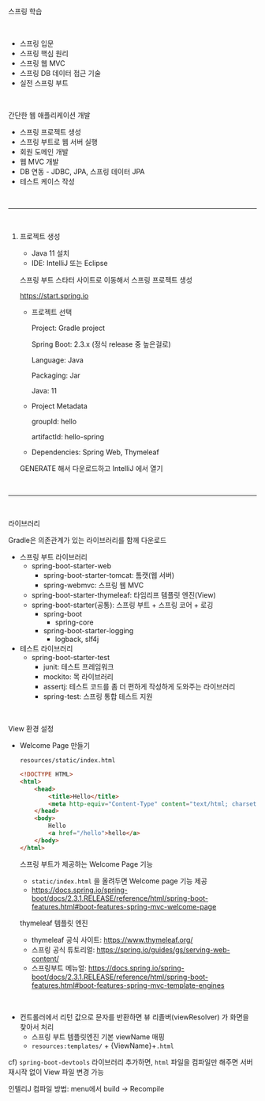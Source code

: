 <br />

스프링 학습

<br />

* 스프링 입문
* 스프링 핵심 원리
* 스프링 웹 MVC
* 스프링 DB 데이터 접근 기술
* 실전 스프링 부트

<br />

간단한 웹 애플리케이션 개발

* 스프링 프로젝트 생성
* 스프링 부트로 웹 서버 실행
* 회원 도메인 개발
* 웹 MVC 개발
* DB 연동 - JDBC, JPA, 스프링 데이터 JPA
* 테스트 케이스 작성

<br />

---

<br />

1. 프로젝트 생성

   * Java 11 설치
   * IDE: IntelliJ 또는 Eclipse

   스프링 부트 스타터 사이트로 이동해서 스프링 프로젝트 생성

   https://start.spring.io

   * 프로젝트 선택

     Project: Gradle project

     Spring Boot: 2.3.x (정식 release 중 높은걸로)

     Language: Java

     Packaging: Jar

     Java: 11

   * Project Metadata

     groupId: hello

     artifactId: hello-spring

   * Dependencies: Spring Web, Thymeleaf

   GENERATE 해서 다운로드하고 IntelliJ 에서 열기

<br />

---

<br />

라이브러리

Gradle은 의존관계가 있는 라이브러리를 함께 다운로드

* 스프링 부트 라이브러리
  * spring-boot-starter-web
    * spring-boot-starter-tomcat: 톰캣(웹 서버)
    * spring-webmvc: 스프링 웹 MVC
  * spring-boot-starter-thymeleaf: 타임리프 템플릿 엔진(View)
  * spring-boot-starter(공통): 스프링 부트 + 스프링 코어 + 로깅
    * spring-boot
      * spring-core
    * spring-boot-starter-logging
      * logback, slf4j
* 테스트 라이브러리
  * spring-boot-starter-test
    * junit: 테스트 프레임워크
    * mockito: 목 라이브러리
    * assertj: 테스트 코드를 좀 더 편하게 작성하게 도와주는 라이브러리
    * spring-test: 스프링 통합 테스트 지원

<br />

View 환경 설정

* Welcome Page 만들기

  `resources/static/index.html`

  ```html
  <!DOCTYPE HTML>
  <html>
      <head>
          <title>Hello</title>
          <meta http-equiv="Content-Type" content="text/html; charset=UTF-8" />
      </head>
      <body>
          Hello
          <a href="/hello">hello</a>
      </body>
  </html>
  ```

  스프링 부트가 제공하는 Welcome Page 기능

  * `static/index.html` 을 올려두면 Welcome page 기능 제공
  * https://docs.spring.io/spring-boot/docs/2.3.1.RELEASE/reference/html/spring-boot-features.html#boot-features-spring-mvc-welcome-page

  thymeleaf 템플릿 엔진

  * thymeleaf 공식 사이트: https://www.thymeleaf.org/
  * 스프링 공식 튜토리얼: https://spring.io/guides/gs/serving-web-content/
  * 스프링부트 메뉴얼: https://docs.spring.io/spring-boot/docs/2.3.1.RELEASE/reference/html/spring-boot-features.html#boot-features-spring-mvc-template-engines

<br />

* 컨트롤러에서 리턴 값으로 문자를 반환하면 뷰 리졸버(viewResolver) 가 화면을 찾아서 처리
  * 스프링 부트 템플릿엔진 기본 viewName 매핑
  * `resources:templates/` + {ViewName}+`.html`

cf) `spring-boot-devtools` 라이브러리 추가하면, `html` 파일을 컴파일만 해주면 서버 재시작 없이 View 파일 변경 가능

인텔리J 컴파일 방법: menu에서 build -> Recompile

<br />
